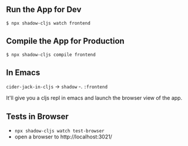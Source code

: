 ## Run the App for Dev
```
$ npx shadow-cljs watch frontend
```

## Compile the App for Production
```
$ npx shadow-cljs compile frontend
```

## In Emacs
`cider-jack-in-cljs` -> `shadow`  -. `:frontend`

It'll give you a cljs repl in emacs
and launch the browser view of the app.

## Tests in Browser
- `npx shadow-cljs watch test-browser`
- open a browser to http://localhost:3021/
